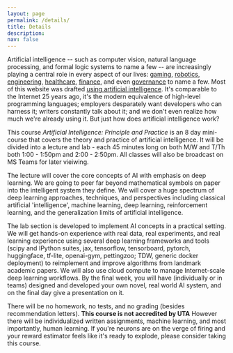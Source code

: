```yaml
---
layout: page
permalink: /details/
title: Details
description: 
nav: false
---
```


Artificial intelligence -- such as computer vision, natural language processing, and formal logic systems to name a few -- are increasingly playing a central role in every aspect of our lives: [gaming](https://nv-tlabs.github.io/gameGAN/), [robotics](https://arxiv.org/abs/1704.08617), [engineering](https://ai.googleblog.com/2020/04/chip-design-with-deep-reinforcement.html), [healthcare](https://www.ncbi.nlm.nih.gov/pmc/articles/PMC7325854/), [finance](https://www.turing.ac.uk/sites/default/files/2019-04/artificial_intelligence_in_finance_-_turing_report_0.pdf), and even [governance](https://ai.google/static/documents/perspectives-on-issues-in-ai-governance.pdf) to name a few. Most of this website was drafted [using artificial intelligence](https://copilot.github.com/). It's comparable to the Internet 25 years ago, it's the modern equivalence of high-level programming languages; employers desparately want developers who can harness it; writers constantly talk about it; and we don't even realize how much we're already using it. But just how does artificial intelligence work? 

This course *Artificial Intelligence: Principle and Practice* is an 8 day mini-course that covers the theory and practice of artificial intelligence. It will be divided into a lecture and lab - each 45 minutes long on both M/W and T/Th both 1:00 - 1:50pm and 2:00 - 2:50pm. All classes will also be broadcast on MS Teams for later vieiwing.

The lecture will cover the core concepts of AI with emphasis on deep learning. We are going to peer far beyond mathematical symbols on paper into the intelligent system they define. We will cover a huge spectrum of deep learning approaches, techniques, and perspectives including classical artificial 'intelligence', machine learning, deep learning, reinforcement learning, and the generalization limits of artificial intelligence.  

The lab section is developed to implement AI concepts in a practical setting. We will get hands-on experience with real data, real experiments, and real learning experience using several deep learning frameworks and tools (scipy and IPython suites, jax, tensorflow, tensorboard, pytorch, huggingface, tf-lite, openai-gym, pettingzoo; TDW, generic docker deployment) to reimplement and improve algorithms from landmark academic papers. We will also use cloud compute to manage Internet-scale deep learning workflows. By the final week, you will have (individually or in teams) designed and developed your own novel, real world AI system, and on the final day give a presentation on it.

There will be no homework, no tests, and no grading (besides recommendation letters). **This course is not accredited by UTA** However there will be individualized written assignments, machine learning, and most importantly, human learning. If you're neurons are on the verge of firing and your reward estimator feels like it's ready to explode, please consider taking this course.